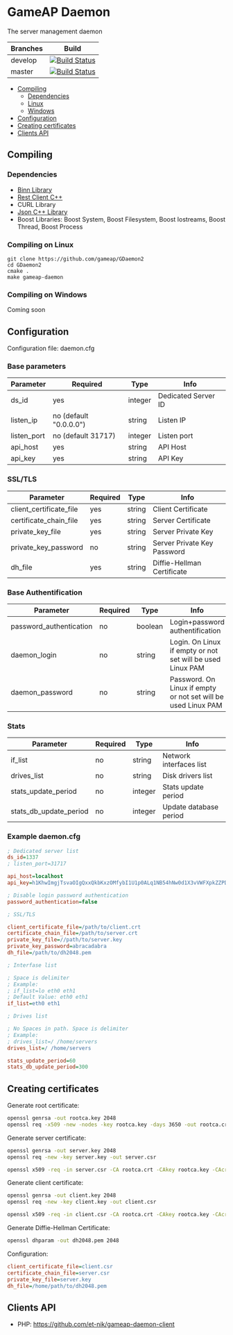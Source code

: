 # GameAP Daemon
The server management daemon

Branches        | Build         |
----------------|-------------- | 
develop         |[![Build Status](https://travis-ci.org/gameap/GDaemon2.svg?branch=develop)](https://travis-ci.org/gameap/GDaemon2)       |
master          |[![Build Status](https://travis-ci.org/gameap/GDaemon2.svg?branch=master)](https://travis-ci.org/gameap/GDaemon2)        |

- [Compiling](#compiling)
  - [Dependencies](#dependencies)
  - [Linux](#compiling-on-linux)
  - [Windows](#compiling-on-windows)
- [Configuration](#configuration)
- [Creating certificates](#creating-certificates)
- [Clients API](#clients-api)

## Compiling

### Dependencies

* [Binn Library](https://github.com/liteserver/binn)
* [Rest Client C++](https://github.com/mrtazz/restclient-cpp)
* CURL Library
* [Json C++ Library](https://github.com/open-source-parsers/jsoncpp)
* Boost Libraries: Boost System, Boost Filesystem, Boost Iostreams, Boost Thread, Boost Process

### Compiling on Linux

```
git clone https://github.com/gameap/GDaemon2
cd GDaemon2
cmake .
make gameap-daemon
```

### Compiling on Windows
Coming soon

## Configuration

Configuration file: daemon.cfg

### Base parameters

| Parameter                 | Required              | Type      | Info
|---------------------------|-----------------------|-----------|------------
| ds_id                     | yes                   | integer   | Dedicated Server ID
| listen_ip                 | no (default "0.0.0.0")| string    | Listen IP
| listen_port               | no (default 31717)    | integer   | Listen port
| api_host                  | yes                   | string    | API Host
| api_key                   | yes                   | string    | API Key


### SSL/TLS

| Parameter                 | Required              | Type      | Info
|---------------------------|-----------------------|-----------|------------
| client_certificate_file   | yes                   | string    | Client Certificate
| certificate_chain_file    | yes                   | string    | Server Certificate
| private_key_file          | yes                   | string    | Server Private Key
| private_key_password      | no                    | string    | Server Private Key Password
| dh_file                   | yes                   | string    | Diffie-Hellman Certificate

### Base Authentification

| Parameter                 | Required              | Type      | Info
|---------------------------|-----------------------|-----------|------------
| password_authentication   | no                    | boolean   | Login+password authentification
| daemon_login              | no                    | string    | Login. On Linux if empty or not set will be used Linux PAM
| daemon_password           | no                    | string    | Password. On Linux if empty or not set will be used Linux PAM

### Stats

| Parameter                 | Required              | Type      | Info
|---------------------------|-----------------------|-----------|------------
| if_list                   | no                    | string    | Network interfaces list
| drives_list               | no                    | string    | Disk drivers list
| stats_update_period       | no                    | integer   | Stats update period
| stats_db_update_period    | no                    | integer   | Update database period

### Example daemon.cfg

```ini
; Dedicated server list
ds_id=1337
; listen_port=31717

api_host=localhost
api_key=h1KhwImgjTsvaOIgQxxQkbKxzOMfybI1U1p0ALq1NB54hNw0d1X3vVWFXpkZZPDH

; Disable login password authentication
password_authentication=false

; SSL/TLS

client_certificate_file=/path/to/client.crt
certificate_chain_file=/path/to/server.crt
private_key_file=//path/to/server.key
private_key_password=abracadabra
dh_file=/path/to/dh2048.pem

; Interfase list

; Space is delimiter
; Example:
; if_list=lo eth0 eth1
; Default Value: eth0 eth1
if_list=eth0 eth1

; Drives list

; No Spaces in path. Space is delimiter
; Example:
; drives_list=/ /home/servers
drives_list=/ /home/servers

stats_update_period=60
stats_db_update_period=300
```

## Creating certificates

Generate root certificate:

```bash
openssl genrsa -out rootca.key 2048
openssl req -x509 -new -nodes -key rootca.key -days 3650 -out rootca.crt
```

Generate server certificate:
```bash
openssl genrsa -out server.key 2048
openssl req -new -key server.key -out server.csr

openssl x509 -req -in server.csr -CA rootca.crt -CAkey rootca.key -CAcreateserial -out server.crt -days 3650
```

Generate client certificate:

```bash
openssl genrsa -out client.key 2048
openssl req -new -key client.key -out client.csr

openssl x509 -req -in client.csr -CA rootca.crt -CAkey rootca.key -CAcreateserial -out client.crt -days 3650
```

Generate Diffie-Hellman Certificate:
```bash
openssl dhparam -out dh2048.pem 2048
```

Configuration:
```ini
client_certificate_file=client.csr
certificate_chain_file=server.csr
private_key_file=server.key
dh_file=/home/path/to/dh2048.pem
```

## Clients API

* PHP: https://github.com/et-nik/gameap-daemon-client